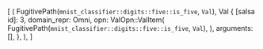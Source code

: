 [
    (
        FugitivePath(`mnist_classifier::digits::five::is_five`, `Val`),
        Val {
            [salsa id]: 3,
            domain_repr: Omni,
            opn: ValOpn::ValItem(
                FugitivePath(`mnist_classifier::digits::five::is_five`, `Val`),
            ),
            arguments: [],
        },
    ),
]